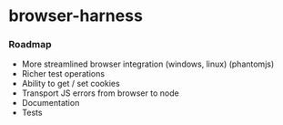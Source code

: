 browser-harness
===============

### Roadmap


* More streamlined browser integration (windows, linux) (phantomjs)
* Richer test operations
* Ability to get / set cookies
* Transport JS errors from browser to node
* Documentation
* Tests